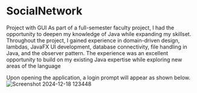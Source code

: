 # SocialNetwork

Project with GUI
  As part of a full-semester faculty project, I had the opportunity to deepen my knowledge of Java while expanding my skillset. Throughout the project, I gained experience in domain-driven design, lambdas, JavaFX UI development, database connectivity, file handling in Java, and the observer pattern. The experience was an excellent opportunity to build on my existing Java expertise while exploring new areas of the language

  Upon opening the application, a login prompt will appear as shown below.
![Screenshot 2024-12-18 123448](https://github.com/user-attachments/assets/7608951c-c447-46d4-a593-47fdc2756c32)

